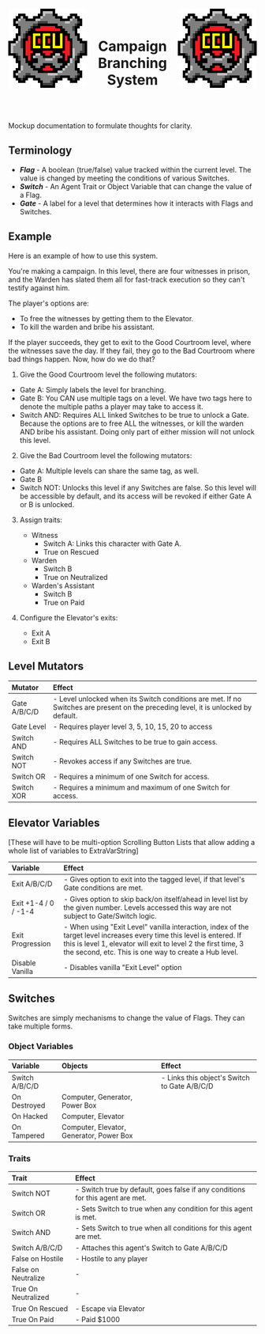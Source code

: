 ﻿<p align="left">
<img src="../Images/CCU_160x160.png" alt="CCU Logo" align="left">
<img src="../Images/CCU_160x160.png" alt="Yeah there are two, so what" align="right">
</p>

<h1 align="center">
<br>
Campaign Branching System
</h1>
<br><br>

Mockup documentation to formulate thoughts for clarity.

##		Terminology
  - ***Flag*** - A boolean (true/false) value tracked within the current level. The value is changed by meeting the conditions of various Switches.
  - ***Switch*** - An Agent Trait or Object Variable that can change the value of a Flag.
  - ***Gate*** - A label for a level that determines how it interacts with Flags and Switches.

##		Example
Here is an example of how to use this system. 

You're making a campaign. In this level, there are four witnesses in prison, and the Warden has slated them all for fast-track execution so they can't testify against him. 

The player's options are:
  - To free the witnesses by getting them to the Elevator.
  - To kill the warden and bribe his assistant. 

If the player succeeds, they get to exit to the Good Courtroom level, where the witnesses save the day. If they fail, they go to the Bad Courtroom where bad things happen. Now, how do we do that?

1. Give the Good Courtroom level the following mutators: 
  - Gate A: Simply labels the level for branching.
  - Gate B: You CAN use multiple tags on a level. We have two tags here to denote the multiple paths a player may take to access it.
  - Switch AND: Requires ALL linked Switches to be true to unlock a Gate. Because the options are to free ALL the witnesses, or kill the warden AND bribe his assistant. Doing only part of either mission will not unlock this level.
2. Give the Bad Courtroom level the following mutators:
  - Gate A: Multiple levels can share the same tag, as well. 
  - Gate B
  - Switch NOT: Unlocks this level if any Switches are false. So this level will be accessible by default, and its access will be revoked if either Gate A or B is unlocked.

3. Assign traits:
	- Witness
	  - Switch A: Links this character with Gate A.
	  - True on Rescued
	- Warden
	  - Switch B
	  - True on Neutralized
	- Warden's Assistant
	  - Switch B
	  - True on Paid

4. Configure the Elevator's exits:
   - Exit A
   - Exit B

##		Level Mutators

|Mutator											|Effect													|
|:--------------------------------------------------|:------------------------------------------------------|
|Gate A/B/C/D   						            |- Level unlocked when its Switch conditions are met. If no Switches are present on the preceding level, it is unlocked by default.
|Gate Level											|- Requires player level 3, 5, 10, 15, 20 to access
|Switch AND                                         |- Requires ALL Switches to be true to gain access.
|Switch NOT                                         |- Revokes access if any Switches are true.
|Switch OR                                          |- Requires a minimum of one Switch for access.
|Switch XOR                                         |- Requires a minimum and maximum of one Switch for access.

##		Elevator Variables
[These will have to be multi-option Scrolling Button Lists that allow adding a whole list of variables to ExtraVarString]

|Variable											|Effect													|
|:--------------------------------------------------|:------------------------------------------------------|
|Exit A/B/C/D								        |- Gives option to exit into the tagged level, if that level's Gate conditions are met.
|Exit +1-4 / 0 / -1-4							    |- Gives option to skip back/on itself/ahead in level list by the given number. Levels accessed this way are not subject to Gate/Switch logic.
|Exit Progression                                   |- When using "Exit Level" vanilla interaction, index of the target level increases every time this level is entered. If this is level 1, elevator will exit to level 2 the first time, 3 the second, etc. This is one way to create a Hub level.
|Disable Vanilla									|- Disables vanilla "Exit Level" option

##		Switches
Switches are simply mechanisms to change the value of Flags. They can take multiple forms.

###         Object Variables

|Variable                               |Objects                                |Effect                     |
|:--------------------------------------|:--------------------------------------|:--------------------------|
|Switch A/B/C/D                         |                                       |- Links this object's Switch to Gate A/B/C/D
|On Destroyed                           |Computer, Generator, Power Box         |
|On Hacked                              |Computer, Elevator                     |
|On Tampered                            |Computer, Elevator, Generator, Power Box|

###         Traits

|Trait												|Effect													|
|:--------------------------------------------------|:------------------------------------------------------|
|Switch NOT                                         |- Switch true by default, goes false if any conditions for this agent are met.
|Switch OR									        |- Sets Switch to true when any condition for this agent is met.
|Switch AND								            |- Sets Switch to true when all conditions for this agent are met.
|Switch A/B/C/D								        |- Attaches this agent's Switch to Gate A/B/C/D 
|False on Hostile                                   |- Hostile to any player
|False on Neutralize                                |- 
|True On Neutralized							    |- 
|True On Rescued								    |- Escape via Elevator
|True On Paid									    |- Paid $1000